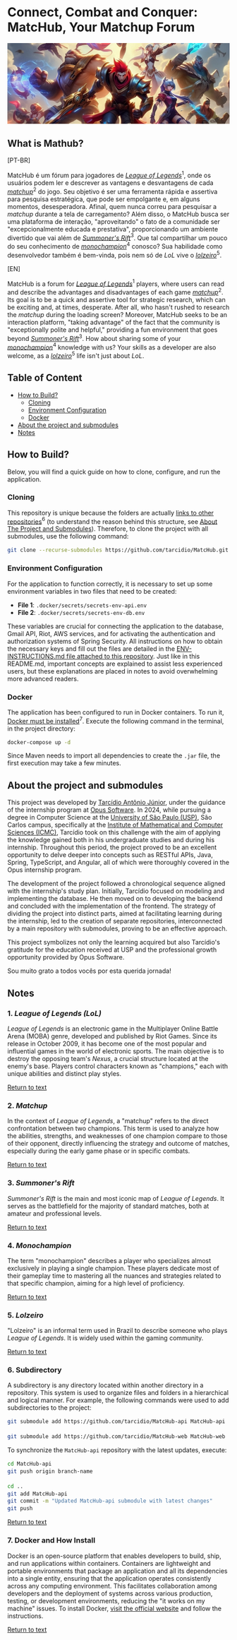 # Connect, Combat and Conquer: MatcHub, Your Matchup Forum

![Descrição alternativa](imagem-intro.jpeg)

## What is Mathub?

[PT-BR]

MatcHub é um fórum para jogadores de [_League of Legends_](#1-league-of-legends-lol)$^1$, onde os usuários podem ler e descrever as vantagens e desvantagens de cada [_matchup_](#2-matchup)$^2$ do jogo. Seu objetivo é ser uma ferramenta rápida e assertiva para pesquisa estratégica, que pode ser empolgante e, em alguns momentos, desesperadora. Afinal, quem nunca correu para pesquisar a _matchup_ durante a tela de carregamento? Além disso, o MatcHub busca ser uma plataforma de interação, "aproveitando" o fato de a comunidade ser "excepcionalmente educada e prestativa", proporcionando um ambiente divertido que vai além de [_Summoner's Rift_](#3-summoners-rift)$^3$. Que tal compartilhar um pouco do seu conhecimento de [_monochampion_](#4-monochampion)$^4$ conosco? Sua habilidade como desenvolvedor também é bem-vinda, pois nem só de _LoL_ vive o [_lolzeiro_](#5-lolzeiro)$^5$.

[EN]

MatcHub is a forum for [_League of Legends_](#1-league-of-legends-lol)$^1$ players, where users can read and describe the advantages and disadvantages of each game [_matchup_](#2-matchup)$^2$. Its goal is to be a quick and assertive tool for strategic research, which can be exciting and, at times, desperate. After all, who hasn't rushed to research the _matchup_ during the loading screen? Moreover, MatcHub seeks to be an interaction platform, "taking advantage" of the fact that the community is "exceptionally polite and helpful," providing a fun environment that goes beyond [_Summoner's Rift_](#3-summoners-rift)$^3$. How about sharing some of your [_monochampion_](#4-monochampion)$^4$ knowledge with us? Your skills as a developer are also welcome, as a [_lolzeiro_](#5-lolzeiro)$^5$ life isn't just about _LoL_.

## Table of Content

* [How to Build?](#how-to-build)
    * [Cloning](#cloning)
    * [Environment Configuration](#environment-configuration)
    * [Docker](#docker)
* [About the project and submodules](#about-the-project-and-submodules)
* [Notes](#notes)

## How to Build?

Below, you will find a quick guide on how to clone, configure, and run the application.

### Cloning

This repository is unique because the folders are actually [links to other repositories](#6-subdirectory)$^6$ (to understand the reason behind this structure, see [About The Project and Submodules](#about-the-project-and-submodules)). Therefore, to clone the project with all submodules, use the following command:

```bash
git clone --recurse-submodules https://github.com/tarcidio/MatcHub.git
```

### Environment Configuration

For the application to function correctly, it is necessary to set up some environment variables in two files that need to be created:

* **File 1**: `.docker/secrets/secrets-env-api.env`
* **File 2**: `.docker/secrets/secrets-env-db.env`

These variables are crucial for connecting the application to the database, Gmail API, Riot, AWS services, and for activating the authentication and authorization systems of Spring Security. All instructions on how to obtain the necessary keys and fill out the files are detailed in the [ENV-INSTRUCTIONS.md file attached to this repository](https://github.com/tarcidio/MatcHub/blob/main/ENV-INSTRUCTIONS.md). Just like in this README.md, important concepts are explained to assist less experienced users, but these explanations are placed in notes to avoid overwhelming more advanced readers.

### Docker

The application has been configured to run in Docker containers. To run it, [Docker must be installed](#7-docker-and-how-install)$^7$. Execute the following command in the terminal, in the project directory:

```bash
docker-compose up -d
```

Since Maven needs to import all dependencies to create the `.jar` file, the first execution may take a few minutes.

## About the project and submodules

This project was developed by [Tarcídio Antônio Júnior](https://www.linkedin.com/in/tarcidio/), under the guidance of the internship program at [Opus Software](https://www.opus-software.com.br/). In 2024, while pursuing a degree in Computer Science at the [University of São Paulo (USP)](https://www5.usp.br/), São Carlos campus, specifically at the [Institute of Mathematical and Computer Sciences (ICMC)](https://www.icmc.usp.br/), Tarcídio took on this challenge with the aim of applying the knowledge gained both in his undergraduate studies and during his internship. Throughout this period, the project proved to be an excellent opportunity to delve deeper into concepts such as RESTful APIs, Java, Spring, TypeScript, and Angular, all of which were thoroughly covered in the Opus internship program.

The development of the project followed a chronological sequence aligned with the internship's study plan. Initially, Tarcídio focused on modeling and implementing the database. He then moved on to developing the backend and concluded with the implementation of the frontend. The strategy of dividing the project into distinct parts, aimed at facilitating learning during the internship, led to the creation of separate repositories, interconnected by a main repository with submodules, proving to be an effective approach.

This project symbolizes not only the learning acquired but also Tarcídio's gratitude for the education received at USP and the professional growth opportunity provided by Opus Software.

Sou muito grato a todos vocês por esta querida jornada!

## Notes

### 1. _League of Legends (LoL)_

_League of Legends_ is an electronic game in the Multiplayer Online Battle Arena (MOBA) genre, developed and published by Riot Games. Since its release in October 2009, it has become one of the most popular and influential games in the world of electronic sports. The main objective is to destroy the opposing team's _Nexus_, a crucial structure located at the enemy's base. Players control characters known as "champions," each with unique abilities and distinct play styles.

[Return to text](#what-is-mathub)

### 2. _Matchup_

In the context of _League of Legends_, a "matchup" refers to the direct confrontation between two champions. This term is used to analyze how the abilities, strengths, and weaknesses of one champion compare to those of their opponent, directly influencing the strategy and outcome of matches, especially during the early game phase or in specific combats.

[Return to text](#what-is-mathub)

### 3. _Summoner's Rift_

_Summoner's Rift_ is the main and most iconic map of _League of Legends_. It serves as the battlefield for the majority of standard matches, both at amateur and professional levels.

[Return to text](#what-is-mathub)

### 4. _Monochampion_

The term "monochampion" describes a player who specializes almost exclusively in playing a single champion. These players dedicate most of their gameplay time to mastering all the nuances and strategies related to that specific champion, aiming for a high level of proficiency.

[Return to text](#what-is-mathub)

### 5. _Lolzeiro_

"Lolzeiro" is an informal term used in Brazil to describe someone who plays _League of Legends_. It is widely used within the gaming community.

[Return to text](#what-is-mathub)

### 6. Subdirectory

A subdirectory is any directory located within another directory in a repository. This system is used to organize files and folders in a hierarchical and logical manner. For example, the following commands were used to add subdirectories to the project:

```bash
git submodule add https://github.com/tarcidio/MatcHub-api MatcHub-api

git submodule add https://github.com/tarcidio/MatcHub-web MatcHub-web
```

To synchronize the `MatcHub-api` repository with the latest updates, execute:

```bash
cd MatcHub-api
git push origin branch-name

cd ..
git add MatcHub-api
git commit -m "Updated MatcHub-api submodule with latest changes"
git push
```

[Return to text](#cloning)

### 7. Docker and How Install

Docker is an open-source platform that enables developers to build, ship, and run applications within containers. Containers are lightweight and portable environments that package an application and all its dependencies into a single entity, ensuring that the application operates consistently across any computing environment. This facilitates collaboration among developers and the deployment of systems across various production, testing, or development environments, reducing the "it works on my machine" issues. To install Docker, [visit the official website](https://docs.docker.com/engine/install/) and follow the instructions.

[Return to text](#docker)




